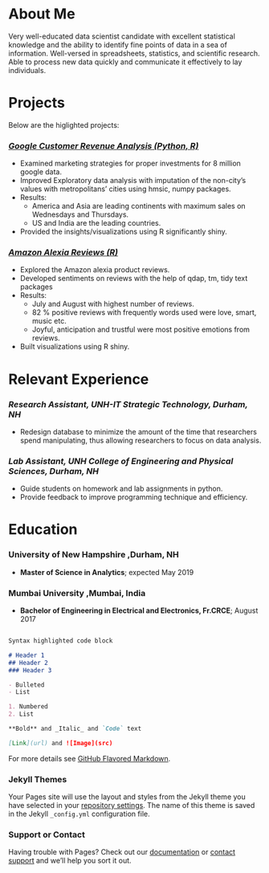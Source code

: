 # About Me

Very well-educated data scientist candidate with excellent statistical knowledge and the ability to identify fine points of data in a sea of information. Well-versed in spreadsheets, statistics, and scientific research. Able to process new data
quickly and communicate it effectively to lay individuals.


# Projects

Below are the higlighted projects:

### [_Google Customer Revenue Analysis (Python, R)_](https://github.com/viraj1327/R/tree/master/Shiny%20apps/Google_analytics)							     	                                                  
-	Examined marketing strategies for proper investments for 8 million google data.
-	Improved Exploratory data analysis with imputation of the non-city’s values with metropolitans’ cities using hmsic, numpy packages.
-	Results: 
      -	America and Asia are leading continents with maximum sales on Wednesdays and Thursdays.
      -	US and India are the leading countries.
-	Provided the insights/visualizations using R significantly shiny. 

### [_Amazon Alexia Reviews (R)_]( https://viraj.shinyapps.io/Amazon_review/)
-	Explored the Amazon alexia product reviews.
-	Developed sentiments on reviews with the help of qdap, tm, tidy text packages 
-	Results: 
      -	July and August with highest number of reviews.
      -	82 % positive reviews with frequently words used were love, smart, music etc.  
      -	Joyful, anticipation and trustful were most positive emotions from reviews. 
-	Built visualizations using R shiny.




# Relevant Experience

### _Research Assistant, UNH-IT Strategic Technology, Durham, NH_ 				   	   
-	Redesign database to minimize the amount of the time that researchers spend manipulating, thus allowing researchers to focus on data analysis.

### _Lab Assistant, UNH College of Engineering and Physical Sciences, Durham, NH_		                   
-	Guide students on homework and lab assignments in python.
-	Provide feedback to improve programming technique and efficiency.

# Education

### University of New Hampshire	                                                                               ,Durham, NH
-	**Master of Science in Analytics**; expected May 2019

### Mumbai University                                                                                           ,Mumbai, India 
-	**Bachelor of Engineering in Electrical and Electronics, Fr.CRCE**; August 2017

```markdown

Syntax highlighted code block

# Header 1
## Header 2
### Header 3

- Bulleted
- List

1. Numbered
2. List

**Bold** and _Italic_ and `Code` text

[Link](url) and ![Image](src)
```

For more details see [GitHub Flavored Markdown](https://guides.github.com/features/mastering-markdown/).

### Jekyll Themes

Your Pages site will use the layout and styles from the Jekyll theme you have selected in your [repository settings](https://github.com/viraj1327/portfolio/settings). The name of this theme is saved in the Jekyll `_config.yml` configuration file.

### Support or Contact

Having trouble with Pages? Check out our [documentation](https://help.github.com/categories/github-pages-basics/) or [contact support](https://github.com/contact) and we’ll help you sort it out.
